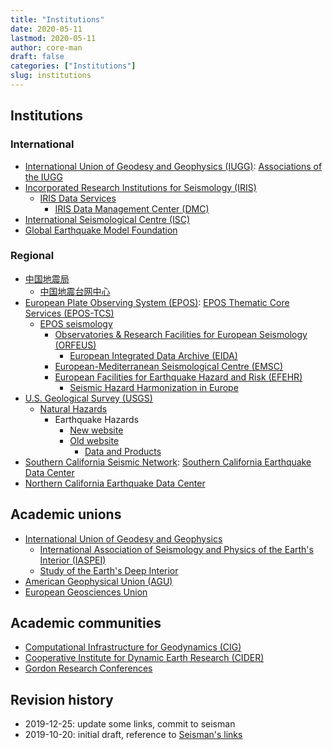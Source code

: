 ```yaml
---
title: "Institutions"
date: 2020-05-11
lastmod: 2020-05-11
author: core-man
draft: false
categories: ["Institutions"]
slug: institutions
---
```



## Institutions

### International

- [International Union of Geodesy and Geophysics (IUGG)](http://www.iugg.org): [Associations of the IUGG](http://www.iugg.org/associations)
- [Incorporated Research Institutions for Seismology (IRIS)](https://www.iris.edu/hq)
    - [IRIS Data Services](https://ds.iris.edu/ds)
        - [IRIS Data Management Center (DMC)](https://ds.iris.edu/ds/nodes/dmc)
- [International Seismological Centre (ISC)](http://www.isc.ac.uk)
- [Global Earthquake Model Foundation](https://www.globalquakemodel.org)

### Regional

- [中国地震局](https://www.cea.gov.cn)
    - [中国地震台网中心](http://www.cenc.ac.cn)
- [European Plate Observing System (EPOS)](https://www.epos-ip.org): [EPOS Thematic Core Services (EPOS-TCS)](https://www.epos-ip.org/thematic-core-service-index)
    - [EPOS seismology](https://www.epos-ip.org/tcs/seismology)
        - [Observatories & Research Facilities for European Seismology (ORFEUS)](http://www.orfeus-eu.org)
            - [European Integrated Data Archive (EIDA)](https://www.orfeus-eu.org/data/eida)
        - [European-Mediterranean Seismological Centre (EMSC)](https://www.emsc-csem.org)
        - [European Facilities for Earthquake Hazard and Risk (EFEHR)](http://www.efehr.org/en/home)
            - [Seismic Hazard Harmonization in Europe](http://www.share-eu.org)
- [U.S. Geological Survey (USGS)](https://www.usgs.gov)
    - [Natural Hazards](https://www.usgs.gov/mission-areas/natural-hazards)
        - Earthquake Hazards
            - [New website](https://www.usgs.gov/natural-hazards/earthquake-hazards)
            - [Old website](https://earthquake.usgs.gov/earthquakes)
                - [Data and Products](https://earthquake.usgs.gov/data)
- [Southern California Seismic Network](https://www.scsn.org): [Southern California Earthquake Data Center](https://scedc.caltech.edu)
- [Northern California Earthquake Data Center](http://www.ncedc.org)


## Academic unions

- [International Union of Geodesy and Geophysics](http://iugg.org)
    - [International Association of Seismology and Physics of the Earth's Interior (IASPEI)](http://www.iaspei.org)
    - [Study of the Earth's Deep Interior](https://hope.simons-rock.edu/~bergman/sedi/index.html)
- [American Geophysical Union (AGU)](https://www.agu.org)
- [European Geosciences Union](https://www.egu.eu)


## Academic communities

- [Computational Infrastructure for Geodynamics (CIG)](https://geodynamics.org)
- [Cooperative Institute for Dynamic Earth Research (CIDER)](https://www.deep-earth.org/index)
- [Gordon Research Conferences](https://www.grc.org/find-a-conference/)


## Revision history

- 2019-12-25: update some links, commit to seisman
- 2019-10-20: initial draft, reference to [Seisman's links](https://link.seisman.info)

